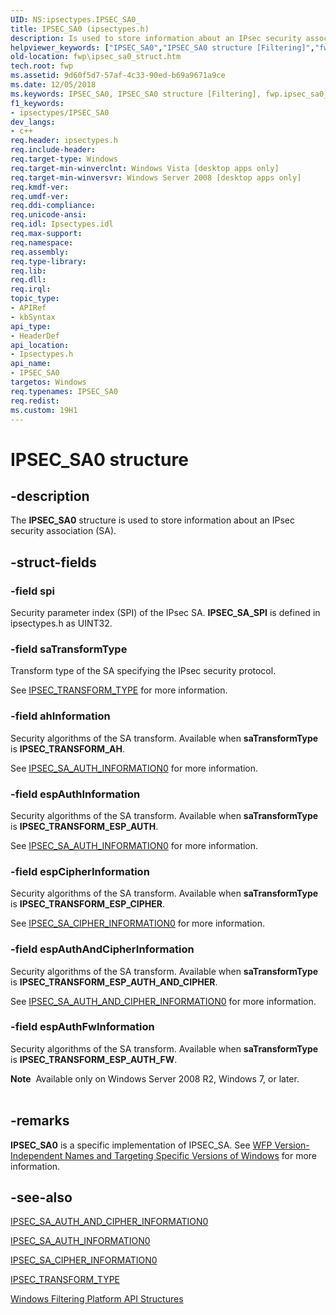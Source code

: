 ```yaml
---
UID: NS:ipsectypes.IPSEC_SA0_
title: IPSEC_SA0 (ipsectypes.h)
description: Is used to store information about an IPsec security association (SA).
helpviewer_keywords: ["IPSEC_SA0","IPSEC_SA0 structure [Filtering]","fwp.ipsec_sa0_struct","ipsectypes/IPSEC_SA0"]
old-location: fwp\ipsec_sa0_struct.htm
tech.root: fwp
ms.assetid: 9d60f5d7-57af-4c33-90ed-b69a9671a9ce
ms.date: 12/05/2018
ms.keywords: IPSEC_SA0, IPSEC_SA0 structure [Filtering], fwp.ipsec_sa0_struct, ipsectypes/IPSEC_SA0
f1_keywords:
- ipsectypes/IPSEC_SA0
dev_langs:
- c++
req.header: ipsectypes.h
req.include-header: 
req.target-type: Windows
req.target-min-winverclnt: Windows Vista [desktop apps only]
req.target-min-winversvr: Windows Server 2008 [desktop apps only]
req.kmdf-ver: 
req.umdf-ver: 
req.ddi-compliance: 
req.unicode-ansi: 
req.idl: Ipsectypes.idl
req.max-support: 
req.namespace: 
req.assembly: 
req.type-library: 
req.lib: 
req.dll: 
req.irql: 
topic_type:
- APIRef
- kbSyntax
api_type:
- HeaderDef
api_location:
- Ipsectypes.h
api_name:
- IPSEC_SA0
targetos: Windows
req.typenames: IPSEC_SA0
req.redist: 
ms.custom: 19H1
---
```


# IPSEC_SA0 structure


## -description


The <b>IPSEC_SA0</b> structure is used to store information about an IPsec security association (SA).


## -struct-fields




### -field spi

Security parameter index (SPI) of the IPsec SA. <b>IPSEC_SA_SPI</b> is defined in ipsectypes.h as UINT32.


### -field saTransformType

Transform type of the SA specifying the IPsec security protocol.

See [IPSEC_TRANSFORM_TYPE](https://docs.microsoft.com/windows/desktop/api/ipsectypes/ne-ipsectypes-ipsec_transform_type) for more information.


### -field ahInformation

Security algorithms of the SA transform. Available when <b>saTransformType</b> is <b>IPSEC_TRANSFORM_AH</b>.

See [IPSEC_SA_AUTH_INFORMATION0](https://docs.microsoft.com/windows/desktop/api/ipsectypes/ns-ipsectypes-ipsec_sa_auth_information0) for more information.


### -field espAuthInformation

Security algorithms of the SA transform. Available when <b>saTransformType</b> is <b>IPSEC_TRANSFORM_ESP_AUTH</b>.

See [IPSEC_SA_AUTH_INFORMATION0](https://docs.microsoft.com/windows/desktop/api/ipsectypes/ns-ipsectypes-ipsec_sa_auth_information0) for more information.


### -field espCipherInformation

Security algorithms of the SA transform. Available when <b>saTransformType</b> is <b>IPSEC_TRANSFORM_ESP_CIPHER</b>.

See [IPSEC_SA_CIPHER_INFORMATION0](https://docs.microsoft.com/windows/desktop/api/ipsectypes/ns-ipsectypes-ipsec_sa_cipher_information0) for more information.


### -field espAuthAndCipherInformation

Security algorithms of the SA transform. Available when <b>saTransformType</b> is <b>IPSEC_TRANSFORM_ESP_AUTH_AND_CIPHER</b>.

See <a href="/windows/win32/api/ipsectypes/ns-ipsectypes-ipsec_sa_auth_and_cipher_information0">IPSEC_SA_AUTH_AND_CIPHER_INFORMATION0</a> for more information.


### -field espAuthFwInformation

Security algorithms of the SA transform. Available when <b>saTransformType</b> is <b>IPSEC_TRANSFORM_ESP_AUTH_FW</b>.


<div class="alert"><b>Note</b>  Available only on Windows Server 2008 R2, Windows 7, or later.</div>
<div> </div>



## -remarks



<b>IPSEC_SA0</b> is a specific implementation of IPSEC_SA. See <a href="https://docs.microsoft.com/windows/desktop/FWP/wfp-version-independent-names-and-targeting-specific-versions-of-windows">WFP Version-Independent Names and Targeting Specific Versions of Windows</a>  for more information.




## -see-also




<a href="/windows/win32/api/ipsectypes/ns-ipsectypes-ipsec_sa_auth_and_cipher_information0">IPSEC_SA_AUTH_AND_CIPHER_INFORMATION0</a>



[IPSEC_SA_AUTH_INFORMATION0](https://docs.microsoft.com/windows/desktop/api/ipsectypes/ns-ipsectypes-ipsec_sa_auth_information0)



[IPSEC_SA_CIPHER_INFORMATION0](https://docs.microsoft.com/windows/desktop/api/ipsectypes/ns-ipsectypes-ipsec_sa_cipher_information0)



[IPSEC_TRANSFORM_TYPE](https://docs.microsoft.com/windows/desktop/api/ipsectypes/ne-ipsectypes-ipsec_transform_type)



<a href="https://docs.microsoft.com/windows/desktop/FWP/fwp-structs">Windows Filtering Platform  API Structures</a>
 

 

